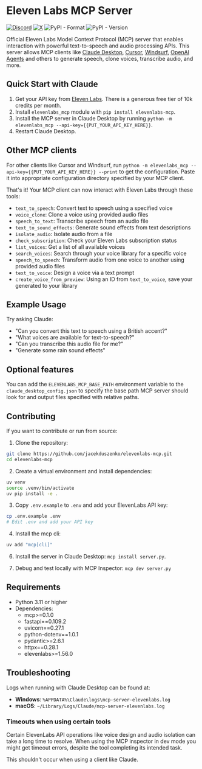 # Eleven Labs MCP Server

[![Discord](https://badgen.net/badge/black/ElevenLabs/icon?icon=discord&label)](https://discord.gg/elevenlabs)
[![X](https://badgen.net/badge/black/elevenlabsio/icon?icon=twitter&label)](https://twitter.com/ElevenLabsDevs)
![PyPI - Format](https://img.shields.io/pypi/format/elevenlabs-mcp) ![PyPI - Version](https://img.shields.io/pypi/v/elevenlabs-mcp)


Official Eleven Labs Model Context Protocol (MCP) server that enables interaction with powerful text-to-speech and audio processing APIs. This server allows MCP clients like [Claude Desktop](https://www.anthropic.com/claude), [Cursor](https://www.cursor.so), [Windsurf](https://codeium.com/windsurf), [OpenAI Agents](https://github.com/openai/openai-agents-python) and others to generate speech, clone voices, transcribe audio, and more.

## Quick Start with Claude

1. Get your API key from [Eleven Labs](https://elevenlabs.io/). There is a generous free tier of 10k credits per month.
2. Install `elevenlabs_mcp` module with `pip install elevenlabs-mcp`.
3. Install the MCP server in Claude Desktop by running `python -m elevenlabs_mcp --api-key={{PUT_YOUR_API_KEY_HERE}}`.
4. Restart Claude Desktop.

## Other MCP clients
For other clients like Cursor and Windsurf, run `python -m elevenlabs_mcp --api-key={{PUT_YOUR_API_KEY_HERE}} --print` to get the configuration. Paste it into appropriate configuration directory specified by your MCP client.


That's it! Your MCP client can now interact with Eleven Labs through these tools:

- `text_to_speech`: Convert text to speech using a specified voice
- `voice_clone`: Clone a voice using provided audio files
- `speech_to_text`: Transcribe speech from an audio file
- `text_to_sound_effects`: Generate sound effects from text descriptions
- `isolate_audio`: Isolate audio from a file
- `check_subscription`: Check your Eleven Labs subscription status
- `list_voices`: Get a list of all available voices
- `search_voices`: Search through your voice library for a specific voice
- `speech_to_speech`: Transform audio from one voice to another using provided audio files
- `text_to_voice`: Design a voice via a text prompt
- `create_voice_from_preview`: Using an ID from `text_to_voice`, save your generated to your library

## Example Usage

Try asking Claude:
- "Can you convert this text to speech using a British accent?"
- "What voices are available for text-to-speech?"
- "Can you transcribe this audio file for me?"
- "Generate some rain sound effects"


## Optional features

You can add the `ELEVENLABS_MCP_BASE_PATH` environment variable to the `claude_desktop_config.json` to specify the base path MCP server should look for and output files specified with relative paths.

## Contributing

If you want to contribute or run from source:

1. Clone the repository:
```bash
git clone https://github.com/jacekduszenko/elevenlabs-mcp.git
cd elevenlabs-mcp
```

2. Create a virtual environment and install dependencies:
```bash
uv venv
source .venv/bin/activate
uv pip install -e .
```

3. Copy `.env.example` to `.env` and add your ElevenLabs API key:
```bash
cp .env.example .env
# Edit .env and add your API key
```

4. Install the mcp cli:
```bash
uv add "mcp[cli]"
```

6. Install the server in Claude Desktop: `mcp install server.py`.

7. Debug and test locally with MCP Inspector: `mcp dev server.py`

## Requirements

- Python 3.11 or higher
- Dependencies:
  - mcp>=0.1.0
  - fastapi==0.109.2
  - uvicorn==0.27.1
  - python-dotenv==1.0.1
  - pydantic>=2.6.1
  - httpx==0.28.1
  - elevenlabs>=1.56.0

## Troubleshooting

Logs when running with Claude Desktop can be found at:
- **Windows**: `%APPDATA%\Claude\logs\mcp-server-elevenlabs.log`
- **macOS**: `~/Library/Logs/Claude/mcp-server-elevenlabs.log`

### Timeouts when using certain tools

Certain ElevenLabs API operations like voice design and audio isolation can take a long time to resolve. When using the MCP inspector in dev mode you might get timeout errors, despite the tool completing its intended task.

This shouldn't occur when using a client like Claude.